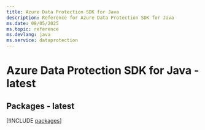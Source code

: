 ```yaml
---
title: Azure Data Protection SDK for Java
description: Reference for Azure Data Protection SDK for Java
ms.date: 08/05/2025
ms.topic: reference
ms.devlang: java
ms.service: dataprotection
---
```

# Azure Data Protection SDK for Java - latest
## Packages - latest
[!INCLUDE [packages](data-protection-index.md)]